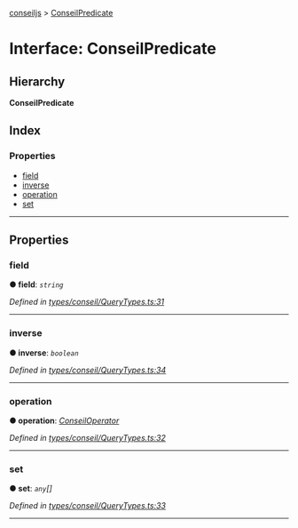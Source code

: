 [conseiljs](../README.md) > [ConseilPredicate](../interfaces/conseilpredicate.md)

# Interface: ConseilPredicate

## Hierarchy

**ConseilPredicate**

## Index

### Properties

* [field](conseilpredicate.md#field)
* [inverse](conseilpredicate.md#inverse)
* [operation](conseilpredicate.md#operation)
* [set](conseilpredicate.md#set)

---

## Properties

<a id="field"></a>

###  field

**● field**: *`string`*

*Defined in [types/conseil/QueryTypes.ts:31](https://github.com/Cryptonomic/ConseilJS/blob/6ee1a2c/src/types/conseil/QueryTypes.ts#L31)*

___
<a id="inverse"></a>

###  inverse

**● inverse**: *`boolean`*

*Defined in [types/conseil/QueryTypes.ts:34](https://github.com/Cryptonomic/ConseilJS/blob/6ee1a2c/src/types/conseil/QueryTypes.ts#L34)*

___
<a id="operation"></a>

###  operation

**● operation**: *[ConseilOperator](../enums/conseiloperator.md)*

*Defined in [types/conseil/QueryTypes.ts:32](https://github.com/Cryptonomic/ConseilJS/blob/6ee1a2c/src/types/conseil/QueryTypes.ts#L32)*

___
<a id="set"></a>

###  set

**● set**: *`any`[]*

*Defined in [types/conseil/QueryTypes.ts:33](https://github.com/Cryptonomic/ConseilJS/blob/6ee1a2c/src/types/conseil/QueryTypes.ts#L33)*

___

